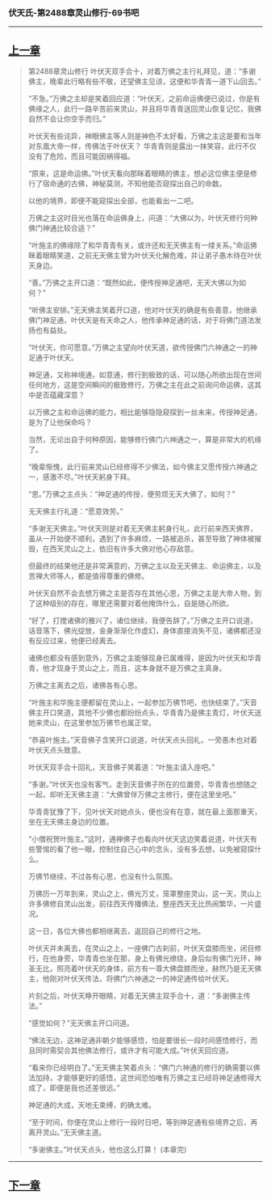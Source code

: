 ### 伏天氏-第2488章灵山修行-69书吧

--------
[上一章](./05287e44c0e1ec65bfa160264b9f461f.md)
--------


>
>
>
>第2488章灵山修行
>叶伏天双手合十，对着万佛之主行礼拜见，道：“多谢佛主，晚辈此行略有些不敬，还望佛主见谅，这便和华青青一道下山回去。”
>
>“不急。”万佛之主却是笑着回应道：“叶伏天，之前命运佛便已说过，你是有佛缘之人，此行一路辛苦前来灵山，并且将华青青送回灵山恢复记忆，我佛自然不会让你空手而归。”
>
>叶伏天有些诧异，神眼佛主等人则是神色不太好看，万佛之主这是要和当年对东凰大帝一样，传佛法于叶伏天？
>华青青则是露出一抹笑容，此行不仅没有了危险，而且可能因祸得福。
>
>“原来，这是命运佛。”叶伏天看向那眯着眼睛的佛主，想必这位佛主便是修行了宿命通的古佛，神秘莫测，不知他能否窥探出自己的命数。
>
>以他的境界，即便不能窥探出全部，也能看出一二吧。
>
>万佛之主这时目光也落在命运佛身上，问道：“大佛以为，叶伏天修行何种佛门神通比较合适？”
>
>“叶施主的佛缘除了和华青青有关，或许还和无天佛主有一缕关系。”命运佛眯着眼睛笑道，之前无天佛主曾为叶伏天化解危难，并让弟子愚木待在叶伏天身边。
>
>“善。”万佛之主开口道：“既然如此，便传授神足通吧，无天大佛以为如何？”
>
>“听佛主安排。”无天佛主笑着开口道，他对叶伏天的确是有些善意，他继承佛门神足通，叶伏天是有天命之人，他传承神足通的话，对于将佛门道法发扬也有益处。
>
>“叶伏天，你可愿意。”万佛之主望向叶伏天道，欲传授佛门六神通之一的神足通于叶伏天。
>
>神足通，又称神境通，如意通，修行到极致的话，可以随心所欲出现在世间任何地方，这是空间瞬间的极致修行，万佛之主在此之前询问命运佛，这其中是否蕴藏深意？
>
>以万佛之主和命运佛的能力，相比能够隐隐窥探到一丝未来，传授神足通，是为了让他保命吗？
>
>当然，无论出自于何种原因，能够修行佛门六神通之一，算是非常大的机缘了。
>
>“晚辈惭愧，此行前来灵山已经修得不少佛法，如今佛主又愿传授六神通之一，感激不尽。”叶伏天躬身下拜。
>
>“恩。”万佛之主点头：“神足通的传授，便劳烦无天大佛了，如何？”
>
>无天佛主行礼道：“愿意效劳。”
>
>“多谢无天佛主。”叶伏天则是对着无天佛主躬身行礼，此行前来西天佛界，虽从一开始便不顺利，遇到了许多麻烦，一路被追杀，甚至导致了神体被摧毁，在西天灵山之上，依旧有许多大佛对他心存敌意。
>
>但最终的结果他还是非常满意的，万佛之主以及无天佛主、命运佛主，以及苦禅大师等人，都是值得尊重的佛修。
>
>叶伏天自然不会去想万佛之主是否存在其他心思，万佛之主是大帝人物，到了这种级别的存在，哪里还需要对着他掩饰什么，自是随心所欲。
>
>“好了，打搅诸佛的雅兴了，诸位继续，我便告辞了。”万佛之主开口说道，话音落下，佛光绽放，金身渐渐化作虚幻，身体直接消失不见，诸佛都还没有反应过来，他便已经离去。
>
>诸佛也都没有感到意外，万佛之主能够现身已属难得，是因为叶伏天和华青青，他才现身于灵山之上，而且，这本身就不是万佛之主真身。
>
>万佛之主离去之后，诸佛各有心思。
>
>“叶施主和华施主便都留在灵山上，一起参加万佛节吧，也快结束了。”天音佛主开口笑道，其他不少佛也都纷纷点头，华青青乃是佛主青灯，叶伏天送她来灵山，在这里参加万佛节也属正常。
>
>“恭喜叶施主。”天音佛子含笑开口说道，叶伏天点头回礼，一旁愚木也对着叶伏天点头致意。
>
>叶伏天双手合十回礼，天音佛子笑着道：“叶施主请入座吧。”
>
>“多谢。”叶伏天也没有客气，走到天音佛子所在的位置旁，华青青也想随之一起，却听无天佛主道：“大佛曾伴万佛之主修行，便在这里坐吧。”
>
>华青青犹豫了下，见叶伏天对她点头，便也没有在意，就在最上面那重天，坐在无天佛主身边的位置。
>
>“小僧祝贺叶施主。”这时，通禅佛子也看向叶伏天这边笑着说道，叶伏天有些警惕的看了他一眼，控制住自己心中的念头，没有多去想，以免被窥探什么。
>
>万佛节继续，不过各有心思，也没有什么氛围。
>
>万佛历一万年到来，灵山之上，佛光万丈，笼罩整座灵山，这一天，灵山上许多佛修自灵山出发，前往西天传播佛法，整座西天无比热闹繁华，一片盛况。
>
>这一日，各位大佛也都相继离去，返回自己的修行之地。
>
>叶伏天并未离去，在灵山之上，一座佛门古刹前，叶伏天盘膝而坐，闭目修行，在他身旁，华青青也坐在那，身上有佛光缭绕，身后似有佛门光环，神圣无比，照亮着叶伏天的身体，前方有一尊大佛盘膝而坐，赫然乃是无天佛主，他刚对叶伏天传法，将佛门六神通之一的神足通传给叶伏天。
>
>片刻之后，叶伏天睁开眼睛，对着无天佛主双手合十，道：“多谢佛主传法。”
>
>“感觉如何？”无天佛主开口问道。
>
>“佛法无边，这神足通非朝夕能够感悟，怕是要很长一段时间感悟修行，而且同时需契合其他佛法修行，或许才有可能大成。”叶伏天回应道。
>
>“看来你已经明白了。”无天佛主笑着点头：“佛门六神通的修行的确需要以佛法加持，才能够更好的感悟，这世间恐怕唯有万佛之主已经将神足通修得大成了，即便是我也还差很远。”
>
>神足通的大成，天地无束缚，的确太难。
>
>“至于时间，你便在灵山上修行一段时日吧，等到神足通有些境界之后，再离开灵山。”无天佛主道。
>
>“多谢佛主。”叶伏天点头，他也这么打算！
>(本章完)
>
>

--------
[下一章](./16db750cacb29bd6f1142cdb8ac517eb.md)
--------
